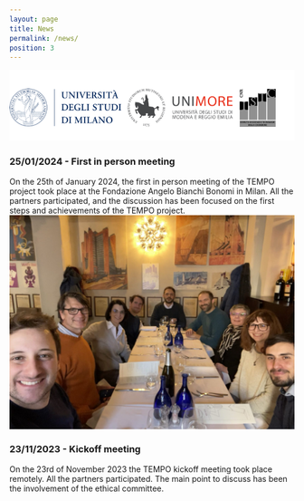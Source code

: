 ```yaml
---
layout: page
title: News
permalink: /news/
position: 3
---
```


<style type="text/css">
    .university-logos {
        height: auto;
        margin-left: auto;
        margin-right: auto;
    }   
        
    .post-content {
        margin-left: auto; 
        margin-right: auto;
        text-align: justify;
    }   

    .research-units {
        width: 550px;
        margin-left: auto;
        margin-right: auto;
    }

    .post-content h3 {
        color: #0072B5;
        text-align: justify;
    }

    article header {
        margin-bottom: 0px;
    }
</style>

<div class="university-logos">
    <img class="uni-logos" id="uni-logos" src="/assets/images/consortium.png">
</div>

<h3>25/01/2024 - First in person meeting</h3>
On the 25th of January 2024, the first in person meeting of the TEMPO project took place at the Fondazione Angelo Bianchi Bonomi in Milan. All the partners participated, and the discussion has been focused on the first steps and achievements of the TEMPO project.

<img src="/assets/images/TEMPO-25-01-24.jpeg">

<h3>23/11/2023 - Kickoff meeting</h3>
On the 23rd of November 2023 the TEMPO kickoff meeting took place remotely. All the partners participated. The main point to discuss has been the involvement of the ethical committee.

  
</div>
